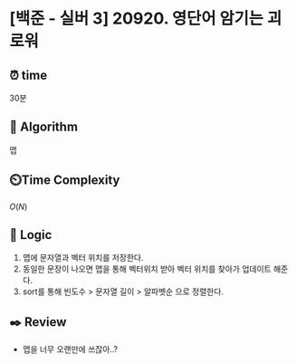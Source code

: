 # [백준 - 실버 3] 20920. 영단어 암기는 괴로워
 
## ⏰  **time**

30분

## :pushpin: **Algorithm**

맵

## ⏲️**Time Complexity**

$O(N)$

## :round_pushpin: **Logic**

1. 맵에 문자열과 벡터 위치를 저장한다.
2. 동일한 문장이 나오면 맵을 통해 벡터위치 받아 벡터 위치를 찾아가 업데이트 해준다.
3. sort를 통해 빈도수 > 문자열 길이 > 알파벳순 으로 정렬한다.

## :black_nib: **Review**

- 맵을 너무 오랜만에 쓰잖아..?

